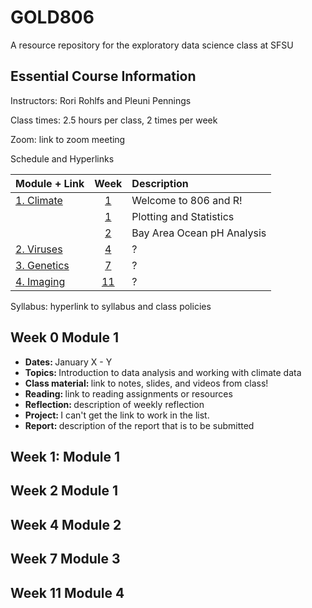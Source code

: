 # GOLD806
A resource repository for the exploratory data science class at SFSU

## Essential Course Information
Instructors: Rori Rohlfs and Pleuni Pennings

Class times: 2.5 hours per class, 2 times per week

Zoom: link to zoom meeting

Schedule and Hyperlinks

| Module + Link | Week          | Description  |
| ------------- |:-------------:| :------------|
| [1. Climate](all_class_resources/Module1-pHandCO2) | [1](#week-0-module-1) | Welcome to 806 and R! |
|               | [1](#week-1-module-1) | Plotting and Statistics |
|               | [2](#week-2-module-1) | Bay Area Ocean pH Analysis |
| [2. Viruses](all_class_resources/Module2) | [4](#week-4-module-2)      |  ? |
| [3. Genetics](all_class_resources/Module3) | [7](#week-7-module-3)      |   ? |
| [4. Imaging](all_class_resources/Module4) | [11](#week-11-module-4)      |    ? |

Syllabus: hyperlink to syllabus and class policies


## Week 0 Module 1
<ul>
  <li><b> Dates: </b> January X - Y </li>
  <li><b> Topics: </b> Introduction to data analysis and working with climate data </li>
  <li><b> Class material: </b> link to notes, slides, and videos from class! </li>
  <li><b> Reading: </b> link to reading assignments or resources </li>
  <li><b> Reflection: </b> description of weekly reflection </li>
  <li><b> Project: </b> I can't get the link to work in the list. </li>
  <li><b> Report: </b> description of the report that is to be submitted </li>

</ul>

## Week 1: Module 1

## Week 2 Module 1

## Week 4 Module 2

## Week 7 Module 3

## Week 11 Module 4

